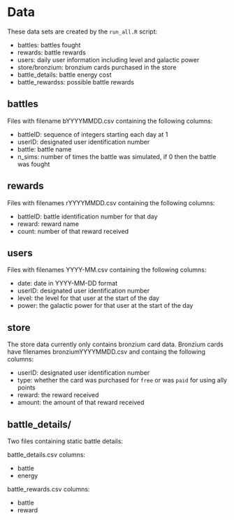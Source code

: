 # Data

These data sets are created by the `run_all.R` script:

  - battles: battles fought
  - rewards: battle rewards
  - users: daily user information including level and galactic power
  - store/bronzium: bronzium cards purchased in the store
  - battle_details: battle energy cost
  - battle_rewardss: possible battle rewards
  

  
## battles

Files with filename bYYYYMMDD.csv containing the following columns:

  - battleID: sequence of integers starting each day at 1
  - userID: designated user identification number
  - battle: battle name
  - n_sims: number of times the battle was simulated, if 0 then the battle was fought
  
## rewards

Files with filenames rYYYYMMDD.csv containing the following columns:

  - battleID: battle identification number for that day
  - reward: reward name
  - count: number of that reward received
  
## users

Files with filenames YYYY-MM.csv containing the following columns:

  - date: date in YYYY-MM-DD format
  - userID: designated user identification number
  - level: the level for that user at the start of the day
  - power: the galactic power for that user at the start of the day
  
## store

The store data currently only contains bronzium card data. 
Bronzium cards have filenames bronziumYYYYMMDD.csv and containg the following
columns:

  - userID: designated user identification number
  - type: whether the card was purchased for `free` or was `paid` for using ally points
  - reward: the reward received
  - amount: the amount of that reward received
  
  
## battle_details/

Two files containing static battle details:

battle_details.csv columns:

  - battle
  - energy

battle_rewards.csv columns:

  - battle
  - reward
  